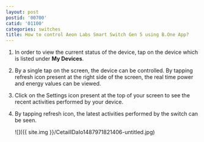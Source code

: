 ```yaml
---
layout: post
postid: '00700'
catid: '01100'
categories: switches
title: How to control Aeon Labs Smart Switch Gen 5 using B.One App?
---
```


1. In order to view the current status of the device, tap on the device which is listed under **My Devices**.

2. By a single tap on the screen, the device can be controlled. By tapping refresh icon present at the right side of the screen, the real time power and energy values can be viewed.

3. Click on the Settings icon present at the top of your screen to see the recent activities performed by your device.

4. By tapping refresh icon, the latest activities performed by the switch can be seen.

    ![]({{ site.img }}/CetaillDaIo1487971821406-untitled.jpg)